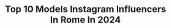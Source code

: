 ---
title: Top 10 Models Instagram Influencers In Rome In 2024
description: >-
  Find top models Instagram influencers in Rome in 2024. Most popular hashtags: #model #rome #fashion #photography.
platform: Instagram
hits: 121
text_top: See the best Instagram influencers on inBeat.
text_bottom: Our database holds 121 Instagram influencers like this in Rome, Italy for you to pitch.
profiles:
  - username: "diletta.ferretti_"
    fullname: >-
      DILETTA FERRETTI  | Lifestyle
    bio: >-
      Inspired by fashion and aesthetic La vie est belle 🌈 📍Cardano al Campo (VA)
    location: "Italy"
    followers: 17726
    engagement: 344
    commentsToLikes: 0.143055
    id: ck6ualkaa48gn0j714ob46501
    verified: false
    hashtags: "#bionell, #freshlycosmetics, #outfitideas, #influencerswanted"
  - username: "dami_riz"
    fullname: >-
      Damiano Rizzeri 🔥
    bio: >-
      Damy•♑️🌑🧠 25yo• Rome📍•🇮🇹 ShootingModel 📸 Figurante🎥@amiciufficiale Lover•tatto🎨travel🌍food🍝sport🏆fashion✨animals🐲luxury💰car🏎 Info & collaborazione 📩
    location: "Italy"
    followers: 4291
    engagement: 877
    commentsToLikes: 0.057873
    id: ck8t1e1aoverl0j78ok3bswrw
    verified: false
    hashtags: "#men, #followthemovement, #mood, #ph"
  - username: "gianmarcopetrelli"
    fullname: >-
      GIANMARCO
    bio: >-
      #Amici22 Dancer, Creative, Model 📍 Milan // Rome ✉️ gianmarco.petrelli@goldensabre.it
    location: "Italy"
    followers: 163351
    engagement: 1776
    commentsToLikes: 0.008193
    id: ck5zy12if91ag0i1412clod6q
    verified: false
    hashtags: "#adv, #alessandraamoroso, #amici22, #australia"
  - username: "vittoriabelvedere"
    fullname: >-
      Vittoria Belvedere
    bio: >-
      Model // Actress // Mum — Rome • Italy
    location: "Italy"
    followers: 37749
    engagement: 183
    commentsToLikes: 0.035540
    id: ck6tve2q7lpjl0j71arifjsxc
    verified: true
    hashtags: "#thecharitychallenge, #biella, #familytime, #mynewglasses"
  - username: "martinalane"
    fullname: >-
      Martina Lane
    bio: >-
      Italian model 📸 Brand Promoter Mid-June France 🇫🇷 📩 martinalanee@gmail.com
    location: "Italy"
    followers: 163624
    engagement: 333
    commentsToLikes: 0.022104
    id: ck6u9m92gyc5f0j71a3s6o2q9
    verified: false
    hashtags: "#photography, #modeling, #rome, #glamour"
  - username: "mariemsabbagh"
    fullname: >-
      Mariem Sabbagh
    bio: >-
      📍|UAE🇦🇪-QAR🇶🇦-BEL🇧🇪-TUN🇹🇳 💎|ɪɴғʟᴜᴇɴᴄᴇʀ 👩🏼‍🎓|ғɪɴᴇ ᴀʀᴛs 📸|ᴄʀᴇᴀᴛɪᴠᴇ ᴅɪʀᴇᴄᴛᴏʀ 📺|ᴛᴠ ʜᴏsᴛ
    location: "Italy"
    followers: 322959
    engagement: 168
    commentsToLikes: 0.004634
    id: ck0ucosnlhdgp0i19kykzvziq
    verified: false
    hashtags: "#mashallah, #endlesslove, #husbandandwife, #birthdayparty"
  - username: "saralabidi28"
    fullname: >-
      Sara Labidi
    bio: >-
      🇮🇹🇹🇳 Italo-tunisina 🎬Attrice,Doppiatrice 📷Model 📍Based in Rome
    location: "Italy"
    followers: 13935
    engagement: 1042
    commentsToLikes: 0.029013
    id: ck6u1igpnlxau0j714x2fdc7i
    verified: false
    hashtags: ""
  - username: "anna.targa"
    fullname: >-
      Anna Targa
    bio: >-
      Per info e costi scrivi in DM 📬 @oppomobileit ambassador #oppocrew @nikonitalia creator 2020 Personal 👉 @annatarga81
    location: "Italy"
    followers: 30429
    engagement: 587
    commentsToLikes: 0.079420
    id: ck5bve8lyjhgf0i11sr9hcw8q
    verified: false
    hashtags: "#portraitphoto, #fashion, #nikon, #nikonphotography"
  - username: "thebeatrice_ferro"
    fullname: >-
      Beatrice Ferro
    bio: >-
      ROMA🏡 - Hostess Eventi 🎤 - Cosplayer : @jasminecosplayer - gridgirl and Ombrellina 👠☂️ - Fotomodella📸 -fotografa @beatriceferrophotography
    location: "Italy"
    followers: 18673
    engagement: 214
    commentsToLikes: 0.163803
    id: ck5cirfk8t87n0i117rkzsm9a
    verified: false
    hashtags: "#protrait, #nikon, #igersitalia, #nikonista"
  - username: "federico.p92"
    fullname: >-
      Federico
    bio: >-
      🄶🄾 🄱🄴🅈🄾🄽🄳 🅃🄷🄴 🄵🅁🄰🄼🄴 • 🇮🇹 Roma📍 • Info & Prenotazioni 📲 DM
    location: "Italy"
    followers: 17105
    engagement: 456
    commentsToLikes: 0.066393
    id: ck5heaz35rze20i11km3xilvt
    verified: false
    hashtags: "#portrait, #beautydish, #beautyphotographer, #beautyphotography"
---
